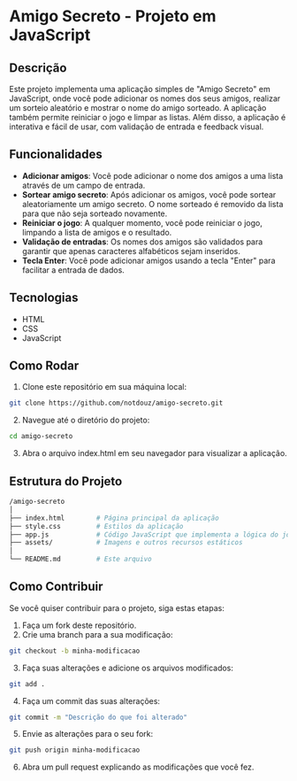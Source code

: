 # Amigo Secreto - Projeto em JavaScript

## Descrição

Este projeto implementa uma aplicação simples de "Amigo Secreto" em JavaScript, onde você pode adicionar os nomes dos seus amigos, realizar um sorteio aleatório e mostrar o nome do amigo sorteado. A aplicação também permite reiniciar o jogo e limpar as listas. Além disso, a aplicação é interativa e fácil de usar, com validação de entrada e feedback visual.

## Funcionalidades

- **Adicionar amigos**: Você pode adicionar o nome dos amigos a uma lista através de um campo de entrada.
- **Sortear amigo secreto**: Após adicionar os amigos, você pode sortear aleatoriamente um amigo secreto. O nome sorteado é removido da lista para que não seja sorteado novamente.
- **Reiniciar o jogo**: A qualquer momento, você pode reiniciar o jogo, limpando a lista de amigos e o resultado.
- **Validação de entradas**: Os nomes dos amigos são validados para garantir que apenas caracteres alfabéticos sejam inseridos.
- **Tecla Enter**: Você pode adicionar amigos usando a tecla "Enter" para facilitar a entrada de dados.

## Tecnologias

- HTML
- CSS
- JavaScript

## Como Rodar

1. Clone este repositório em sua máquina local:
```bash
git clone https://github.com/notdouz/amigo-secreto.git
```
2. Navegue até o diretório do projeto:
 ```bash
cd amigo-secreto
```
3. Abra o arquivo index.html em seu navegador para visualizar a aplicação.

## Estrutura do Projeto
```bash
/amigo-secreto
│
├── index.html        # Página principal da aplicação
├── style.css         # Estilos da aplicação
├── app.js            # Código JavaScript que implementa a lógica do jogo
├── assets/           # Imagens e outros recursos estáticos
│
└── README.md         # Este arquivo
```

## Como Contribuir
Se você quiser contribuir para o projeto, siga estas etapas:

1. Faça um fork deste repositório.
2. Crie uma branch para a sua modificação:
 ```bash
git checkout -b minha-modificacao
```
3. Faça suas alterações e adicione os arquivos modificados:
 ```bash
git add .
```
4. Faça um commit das suas alterações:
 ```bash
git commit -m "Descrição do que foi alterado"
```
5. Envie as alterações para o seu fork:
 ```bash
git push origin minha-modificacao
```
6. Abra um pull request explicando as modificações que você fez.

